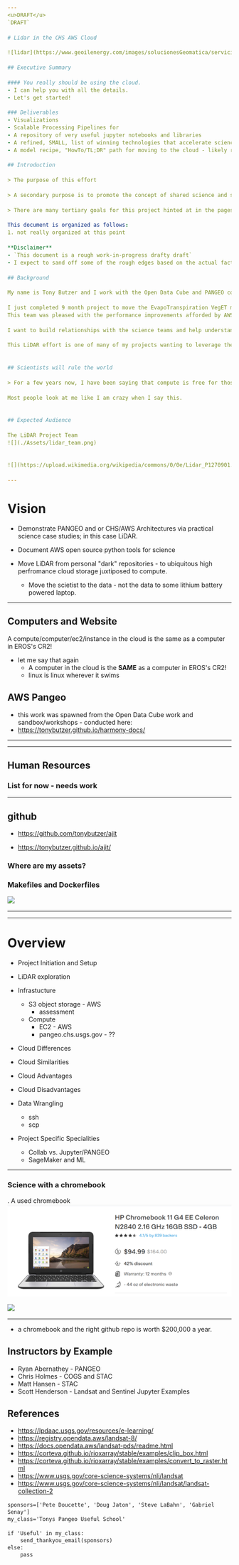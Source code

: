 ```yaml
---
<u>DRAFT</u>
`DRAFT`

# Lidar in the CHS AWS Cloud

![lidar](https://www.geoilenergy.com/images/solucionesGeomatica/servicios/em/g2.gif)

## Executive Summary

#### You really should be using the cloud.
- I can help you with all the details.
- Let's get started!

### Deliverables
- Visualizations
- Scalable Processing Pipelines for 
- A repository of very useful jupyter notebooks and libraries
- A refined, SMALL, list of winning technologies that accelerate science and cool decision fatigue fever.
- A model recipe, "HowTo/TL;DR" path for moving to the cloud - likely rapidly.

## Introduction

> The purpose of this effort 

> A secondary purpose is to promote the concept of shared science and shared data using the PANGEO reference architecture

> There are many tertiary goals for this project hinted at in the pages of this document/web-page.

This document is organized as follows:
1. not really organized at this point

**Disclaimer**
- `This document is a rough work-in-progress drafty draft`
- I expect to sand off some of the rough edges based on the actual facts from my colleagues

## Background

My name is Tony Butzer and I work with the Open Data Cube and PANGEO communities to help make science easy and fun.

I just completed 9 month project to move the EvapoTranspiration VegET model from on-prem desktops to the cloud.
This team was pleased with the performance improvements afforded by AWS S3. However; there is still much work to do on all of our parts to make the PANGEO experience useful to a broad class of scientific needs.

I want to build relationships with the science teams and help understand and fill any gaps in the PANGEO solution.

This LiDAR effort is one of many of my projects wanting to leverage the cloud without getting bogged down in the jargon and minutia.


## Scientists will rule the world

> For a few years now, I have been saying that compute is free for those who have a viable science model.

Most people look at me like I am crazy when I say this.


## Expected Audience 

The LiDAR Project Team
![](./Assets/lidar_team.png)


![](https://upload.wikimedia.org/wikipedia/commons/0/0e/Lidar_P1270901.jpg)

---
```

# Vision

- Demonstrate PANGEO and or CHS/AWS Architectures via practical science case studies; in this case LiDAR.

- Document AWS open source python tools for science

- Move LiDAR from personal "dark" repositories - to ubiquitous high perfromance cloud storage juxtiposed to compute.
	- Move the scietist to the data - not the data to some lithium battery powered laptop.


---
## Computers and Website

A compute/computer/ec2/instance in the cloud is the same as a computer in EROS's CR2!
- let me say that again
	- A computer in the cloud is the **SAME** as a computer in EROS's CR2!
	- linux is linux wherever it swims


## AWS Pangeo

- this work was spawned from the Open Data Cube work and sandbox/workshops - conducted here:
- https://tonybutzer.github.io/harmony-docs/



---

---
## Human Resources


### List for now - needs work



---
## github

- https://github.com/tonybutzer/ajit

- https://tonybutzer.github.io/ajit/

### Where are my assets?
### Makefiles and Dockerfiles
<img src="https://github.githubassets.com/images/modules/logos_page/GitHub-Mark.png" width="200">

---

---
# Overview

- Project Initiation and Setup

- LiDAR exploration

- Infrastucture
	- S3 object storage - AWS
		- assessment
	- Compute
		- EC2 - AWS
		- pangeo.chs.usgs.gov - ??

- Cloud Differences

- Cloud Similarities

- Cloud Advantages

- Cloud Disadvantages

- Data Wrangling
	- ssh 
	- scp

- Project Specific Specialities
	- Collab vs. Jupyter/PANGEO
	- SageMaker and ML

---

### Science with a chromebook
. A used chromebook
![](./Assets/used_chromebook.PNG)

<img src="https://github.githubassets.com/images/modules/logos_page/GitHub-Mark.png" width="200">

---

- a chromebook and the right github repo is worth $200,000 a year.


## Instructors by Example
- Ryan Abernathey - PANGEO
- Chris Holmes - COGS and STAC
- Matt Hansen - STAC
- Scott Henderson - Landsat and Sentinel Jupyter Examples


## References

- https://lpdaac.usgs.gov/resources/e-learning/
- https://registry.opendata.aws/landsat-8/
- https://docs.opendata.aws/landsat-pds/readme.html
- https://corteva.github.io/rioxarray/stable/examples/clip_box.html
- https://corteva.github.io/rioxarray/stable/examples/convert_to_raster.html
- https://www.usgs.gov/core-science-systems/nli/landsat
- https://www.usgs.gov/core-science-systems/nli/landsat/landsat-collection-2


```
sponsors=['Pete Doucette', 'Doug Jaton', 'Steve LaBahn', 'Gabriel Senay']
my_class='Tonys Pangeo Useful School'

if 'Useful' in my_class:
	send_thankyou_email(sponsors)
else:
	pass
```
